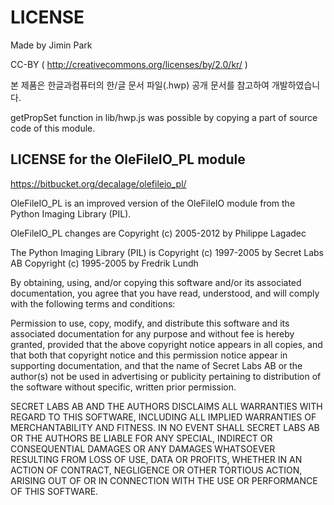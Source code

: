 LICENSE
=======
Made by Jimin Park

CC-BY ( http://creativecommons.org/licenses/by/2.0/kr/ )

본 제품은 한글과컴퓨터의 한/글 문서 파일(.hwp) 공개 문서를 참고하여 개발하였습니다.



getPropSet function in lib/hwp.js was possible by copying a part of source code of this module.

LICENSE for the OleFileIO_PL module
-----------------------------------
https://bitbucket.org/decalage/olefileio_pl/

OleFileIO_PL is an improved version of the OleFileIO module from the
Python Imaging Library (PIL).

OleFileIO_PL changes are Copyright (c) 2005-2012 by Philippe Lagadec

The Python Imaging Library (PIL) is
   Copyright (c) 1997-2005 by Secret Labs AB
   Copyright (c) 1995-2005 by Fredrik Lundh

By obtaining, using, and/or copying this software and/or its associated
documentation, you agree that you have read, understood, and will comply with
the following terms and conditions:

Permission to use, copy, modify, and distribute this software and its
associated documentation for any purpose and without fee is hereby granted,
provided that the above copyright notice appears in all copies, and that both
that copyright notice and this permission notice appear in supporting
documentation, and that the name of Secret Labs AB or the author(s) not be used
in advertising or publicity pertaining to distribution of the software
without specific, written prior permission.

SECRET LABS AB AND THE AUTHORS DISCLAIMS ALL WARRANTIES WITH REGARD TO THIS
SOFTWARE, INCLUDING ALL IMPLIED WARRANTIES OF MERCHANTABILITY AND FITNESS.
IN NO EVENT SHALL SECRET LABS AB OR THE AUTHORS BE LIABLE FOR ANY SPECIAL,
INDIRECT OR CONSEQUENTIAL DAMAGES OR ANY DAMAGES WHATSOEVER RESULTING FROM
LOSS OF USE, DATA OR PROFITS, WHETHER IN AN ACTION OF CONTRACT, NEGLIGENCE OR
OTHER TORTIOUS ACTION, ARISING OUT OF OR IN CONNECTION WITH THE USE OR
PERFORMANCE OF THIS SOFTWARE.
